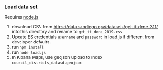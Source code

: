 ### Load data set
Requires [node.js](https://nodejs.org)
1) download CSV from https://data.sandiego.gov/datasets/get-it-done-311/ into this directory and rename to `get_it_done_2019.csv`
2) Update ES credentials `username` and `password` in load.js if different from developer defaults.
3) run `npm install`
4) run `node load.js`
5) In Kibana Maps, use geojson upload to index `council_districts_datasd.geojson`
